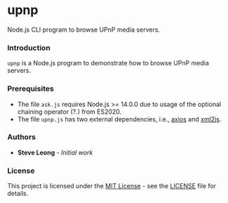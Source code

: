 # upnp
Node.js CLI program to browse UPnP media servers.

### Introduction
`upnp` is a Node.js program to demonstrate how to browse UPnP media servers.

### Prerequisites
- The file `ask.js` requires Node.js >= 14.0.0 due to usage of the optional chaining
operator (?.) from ES2020.
- The file `upnp.js` has two external dependencies, i.e.,
[axios](https://www.npmjs.com/package/axios) and
[xml2js](https://www.npmjs.com/package/xml2js).

### Authors
* **Steve Leong** - *Initial work*

### License
This project is licensed under the [MIT License](https://opensource.org/licenses/MIT) -
see the [LICENSE](https://github.com/wingkeet/upnp/blob/master/LICENSE) file for details.
